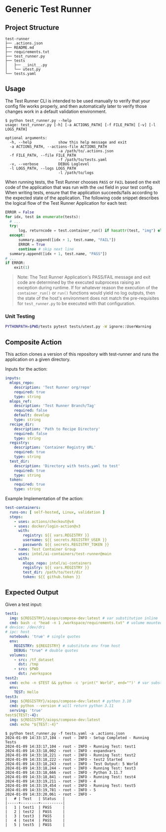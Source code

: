 # Generic Test Runner

## Project Structure

```text
test-runner
├── .actions.json
├── README.md
├── requirements.txt
├── test_runner.py
├── tests
│   ├── __init__.py
│   └── utest.py
└── tests.yaml
```

## Usage

The Test Runner CLI is intended to be used manually to verify that your config file works properly, and then automatically later to verify those changes work in a default validation environment.

```text
$ python test_runner.py --help
usage: test_runner.py [-h] [-a ACTIONS_PATH] [-f FILE_PATH] [-v] [-l LOGS_PATH]

optional arguments:
  -h, --help            show this help message and exit
  -a ACTIONS_PATH, --actions-file ACTIONS_PATH
                        -a /path/to/.actions.json
  -f FILE_PATH, --file FILE_PATH
                        -f /path/to/tests.yaml
  -v, --verbose         DEBUG Loglevel
  -l LOGS_PATH, --logs LOGS_PATH
                        -l /path/to/logs
```

When running tests, the Test Runner chooses `PASS` or `FAIL` based on the exit code of the application that was run with the `cmd` field in your test config. When writing tests, ensure that the application succeeds/fails according to the expected state of the application. The following code snippet describes the logical flow of the Test Runner Application for each test:

```python
ERROR = False
for idx, test in enumerate(tests):
  # ...
  try:
      log, returncode = test.container_run() if hasattr(test, "img") else test.run()
  except:
      summary.append([idx + 1, test.name, "FAIL"])
      ERROR = True
      continue # skip next line
  summary.append([idx + 1, test.name, "PASS"])
# ...
if ERROR:
    exit(1)
```

>Note: The Test Runner Application's PASS/FAIL message and exit code are determined by the executed subprocess raising an exception during runtime. If for whatever reason the execution of the `container_run()` or `run()` functions would yield no log outputs, then the state of the host's environment does not match the pre-requisites for `test_runner.py` to be executed with that configuration.

### Unit Testing

```bash
PYTHONPATH=$PWD/tests pytest tests/utest.py -W ignore::UserWarning
```

## Composite Action

This action clones a version of this repository with test-runner and runs the application on a given directory.

Inputs for the action:

```yaml
inputs:
  mlops_repo:
    description: 'Test Runner org/repo'
    required: true
    type: string
  mlops_ref:
    description: 'Test Runner Branch/Tag'
    required: false
    default: develop
    type: string
  recipe_dir:
    description: 'Path to Recipe Directory'
    required: false
    type: string
  registry:
    description: 'Container Registry URL'
    required: true
    type: string
  test_dir:
    description: 'Directory with tests.yaml to test'
    required: true
    type: string
  token:
    required: true
    type: string
```

Example Implementation of the action:

```yaml
test-containers:
  runs-on: [ self-hosted, Linux, validation ]
  steps:
    - uses: actions/checkout@v4
    - uses: docker/login-action@v3
      with:
        registry: ${{ vars.REGISTRY }}
        username: ${{ secrets.REGISTRY_USER }}
        password: ${{ secrets.REGISTRY_TOKEN }}
    - name: Test Container Group
      uses: intel/ai-containers/test-runner@main
      with:
        mlops_repo: intel/ai-containers
        registry: ${{ vars.REGISTRY }}
        test_dir: /path/to/test/dir
        token: ${{ github.token }}
```

## Expected Output

Given a test input:

```yaml
test1:
  img: ${REGISTRY}/aiops/compose-dev:latest # var substitution inline
  cmd: bash -c "head -n 1 /workspace/requirements.txt" # volume mounted file
# device: /dev/dri
# ipc: host
  notebook: 'true' # single quotes
  env:
    REGISTRY: ${REGISTRY} # substitute env from host
    DEBUG: "true" # double quotes
  volumes:
    - src: /tf_dataset
      dst: /tmp
    - src: $PWD
      dst: /workspace
test2:
  cmd: echo -n $TEST && python -c 'print(" World", end="")' # var substitution inline
  env:
    TEST: Hello
test3:
  img: ${REGISTRY}/aiops/compose-dev:latest # python 3.10
  cmd: python --version # will return python 3.11
  serving: 'true'
test${TEST:-4}:
  img: ${REGISTRY}/aiops/compose-dev:latest
  cmd: echo "${TEST:-4}"
```

```text
$ python test_runner.py -f tests.yaml -a .actions.json
2024-01-09 14:33:17,104 - root - INFO - Setup Completed - Running Tests
2024-01-09 14:33:17,104 - root - INFO - Running Test: test1
2024-01-09 14:33:18,002 - root - INFO - expandvars
2024-01-09 14:33:18,221 - root - INFO - Running Test: test2
2024-01-09 14:33:18,222 - root - INFO - test2 Started
2024-01-09 14:33:18,243 - root - INFO - Test Output: 5 World
2024-01-09 14:33:18,244 - root - INFO - Running Test: test3
2024-01-09 14:33:18,666 - root - INFO - Python 3.11.7
2024-01-09 14:33:18,841 - root - INFO - Running Test: test4
2024-01-09 14:33:19,211 - root - INFO - 4
2024-01-09 14:33:19,454 - root - INFO - Running Test: test5
2024-01-09 14:33:19,781 - root - INFO - 5
2024-01-09 14:33:20,061 - root - INFO -
|   # | Test   | Status   |
|-----+--------+----------|
|   1 | test1  | PASS     |
|   2 | test2  | PASS     |
|   3 | test3  | PASS     |
|   4 | test4  | PASS     |
|   5 | test5  | PASS     |
```
